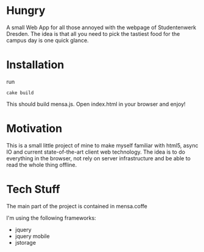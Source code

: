Hungry
=====

A small Web App for all those annoyed with the webpage of Studentenwerk Dresden.
The idea is that all you need to pick the tastiest food for the campus day is one quick
glance.

Installation
========

run

	cake build
	
This should build mensa.js. Open index.html in your browser and enjoy!

Motivation
========

This is a small little project of mine to make myself familiar with html5, async IO and
current state-of-the-art client web technology. The idea is to do everything in the
browser, not rely on server infrastructure and be able to read the whole thing offline.

Tech Stuff
=======

The main part of the project is contained in mensa.coffe

I'm using the following frameworks:
* jquery
* jquery mobile
* jstorage
